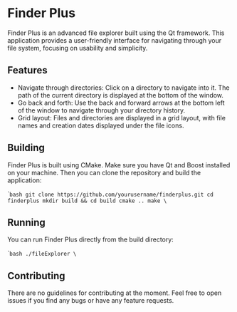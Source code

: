 # Finder Plus

Finder Plus is an advanced file explorer built using the Qt framework. This application provides a user-friendly interface for navigating through your file system, focusing on usability and simplicity.

## Features

- Navigate through directories: Click on a directory to navigate into it. The path of the current directory is displayed at the bottom of the window.
- Go back and forth: Use the back and forward arrows at the bottom left of the window to navigate through your directory history.
- Grid layout: Files and directories are displayed in a grid layout, with file names and creation dates displayed under the file icons. 

## Building

Finder Plus is built using CMake. Make sure you have Qt and Boost installed on your machine. Then you can clone the repository and build the application:

\``bash
git clone https://github.com/yourusername/finderplus.git
cd finderplus
mkdir build && cd build
cmake ..
make
\`

## Running

You can run Finder Plus directly from the build directory:

\``bash
./fileExplorer
\`

## Contributing

There are no guidelines for contributing at the moment. Feel free to open issues if you find any bugs or have any feature requests.

